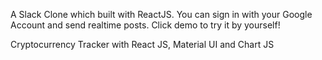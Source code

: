 
A Slack Clone which built with ReactJS. You can sign in with your Google Account and send realtime posts. Click demo to try it by yourself!

Cryptocurrency Tracker with React JS, Material UI and Chart JS
